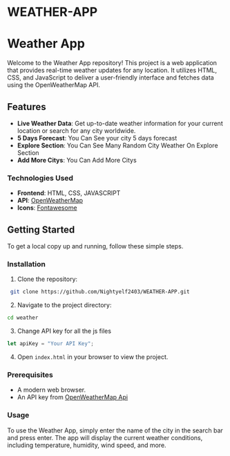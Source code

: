 # WEATHER-APP

# Weather App

Welcome to the Weather App repository! This project is a web application that provides real-time weather updates for any location. It utilizes HTML, CSS, and JavaScript to deliver a user-friendly interface and fetches data using the OpenWeatherMap API.

## Features

- **Live Weather Data**: Get up-to-date weather information for your current location or search for any city worldwide.
- **5 Days Forecast**: You Can See your city 5 days forecast 
- **Explore Section**: You Can See Many Random City Weather On Explore Section
- **Add More Citys**: You Can Add More Citys 

### Technologies Used 

- **Frontend**: HTML, CSS, JAVASCRIPT
- **API**: [OpenWeatherMap](https://openweathermap.org/)
- **Icons**: [Fontawesome](https://fontawesome.com/)

## Getting Started

To get a local copy up and running, follow these simple steps.
### Installation

1. Clone the repository:
```sh
 git clone https://github.com/Nightyelf2403/WEATHER-APP.git
```
2. Navigate to the project directory:
```sh 
cd weather
```
3. Change API key for all the js files
```javascript
let apiKey = "Your API Key";
``` 
4. Open `index.html` in your browser to view the project.


### Prerequisites

- A modern web browser.
- An API key from [OpenWeatherMap Api](https://home.openweathermap.org/api_keys)

### Usage

To use the Weather App, simply enter the name of the city in the search bar and press enter. The app will display the current weather conditions, including temperature, humidity, wind speed, and more.
